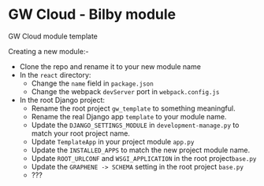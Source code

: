 # GW Cloud - Bilby module
GW Cloud module template



Creating a new module:-

* Clone the repo and rename it to your new module name
* In the `react` directory:
  * Change the `name` field in `package.json`
  * Change the webpack `devServer` port in `webpack.config.js`
* In the root Django project:
  * Rename the root project `gw_template` to something meaningful.
  * Rename the real Django app `template` to your module name.
  * Update the `DJANGO_SETTINGS_MODULE` in `development-manage.py` to match your root project name.
  * Update `TemplateApp` in your project module `app.py`
  * Update the `INSTALLED_APPS` to match the new project module name.
  * Update `ROOT_URLCONF` and `WSGI_APPLICATION` in the root project`base.py`
  * Update the `GRAPHENE -> SCHEMA` setting in the root project `base.py`
  * ???
